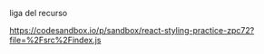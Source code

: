 liga del recurso

https://codesandbox.io/p/sandbox/react-styling-practice-zpc72?file=%2Fsrc%2Findex.js